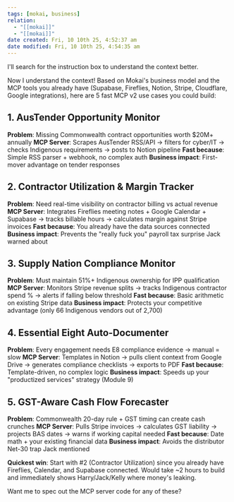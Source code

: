 ```yaml
---
tags: [mokai, business]
relation:
  - "[[mokai]]"
  - "[[mokai]]"
date created: Fri, 10 10th 25, 4:52:37 am
date modified: Fri, 10 10th 25, 4:54:35 am
---
```

I'll search for the instruction box to understand the context better.

Now I understand the context! Based on Mokai's business model and the MCP tools you already have (Supabase, Fireflies, Notion, Stripe, Cloudflare, Google integrations), here are 5 fast MCP v2 use cases you could build:

## 1. **AusTender Opportunity Monitor**
**Problem**: Missing Commonwealth contract opportunities worth $20M+ annually
**MCP Server**: Scrapes AusTender RSS/API → filters for cyber/IT → checks Indigenous requirements → posts to Notion pipeline
**Fast because**: Simple RSS parser + webhook, no complex auth
**Business impact**: First-mover advantage on tender responses

## 2. **Contractor Utilization & Margin Tracker**
**Problem**: Need real-time visibility on contractor billing vs actual revenue
**MCP Server**: Integrates Fireflies meeting notes + Google Calendar + Supabase → tracks billable hours → calculates margin against Stripe invoices
**Fast because**: You already have the data sources connected
**Business impact**: Prevents the "really fuck you" payroll tax surprise Jack warned about

## 3. **Supply Nation Compliance Monitor**
**Problem**: Must maintain 51%+ Indigenous ownership for IPP qualification
**MCP Server**: Monitors Stripe revenue splits → tracks Indigenous contractor spend % → alerts if falling below threshold
**Fast because**: Basic arithmetic on existing Stripe data
**Business impact**: Protects your competitive advantage (only 66 Indigenous vendors out of 2,700)

## 4. **Essential Eight Auto-Documenter**
**Problem**: Every engagement needs E8 compliance evidence → manual = slow
**MCP Server**: Templates in Notion → pulls client context from Google Drive → generates compliance checklists → exports to PDF
**Fast because**: Template-driven, no complex logic
**Business impact**: Speeds up your "productized services" strategy (Module 9)

## 5. **GST-Aware Cash Flow Forecaster**
**Problem**: Commonwealth 20-day rule + GST timing can create cash crunches
**MCP Server**: Pulls Stripe invoices → calculates GST liability → projects BAS dates → warns if working capital needed
**Fast because**: Date math + your existing financial data
**Business impact**: Avoids the distributor Net-30 trap Jack mentioned

**Quickest win**: Start with #2 (Contractor Utilization) since you already have Fireflies, Calendar, and Supabase connected. Would take ~2 hours to build and immediately shows Harry/Jack/Kelly where money's leaking.

Want me to spec out the MCP server code for any of these?
